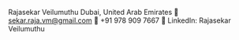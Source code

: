 Rajasekar Veilumuthu
Dubai, United Arab Emirates
📧 sekar.raja.vm@gmail.com
📱 +91 978 909 7667
🔗 LinkedIn: Rajasekar Veilumuthu

